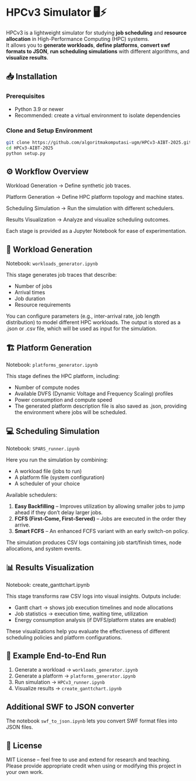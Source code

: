 # HPCv3 Simulator 🖥️⚡

HPCv3 is a lightweight simulator for studying **job scheduling** and **resource allocation** in High-Performance Computing (HPC) systems.  
It allows you to **generate workloads**, **define platforms**, **convert swf formats to JSON**, **run scheduling simulations** with different algorithms, and **visualize results**.

## 📥 Installation

### Prerequisites

- Python 3.9 or newer
- Recommended: create a virtual environment to isolate dependencies

### Clone and Setup Environment

```bash
git clone https://github.com/algoritmakomputasi-ugm/HPCv3-AIBT-2025.git
cd HPCv3-AIBT-2025
python setup.py
```

## ⚙️ Workflow Overview

Workload Generation → Define synthetic job traces.

Platform Generation → Define HPC platform topology and machine states.

Scheduling Simulation → Run the simulation with different schedulers.

Results Visualization → Analyze and visualize scheduling outcomes.

Each stage is provided as a Jupyter Notebook for ease of experimentation.

## 📂 Workload Generation

Notebook: `workloads_generator.ipynb`

This stage generates job traces that describe:

- Number of jobs
- Arrival times
- Job duration
- Resource requirements

You can configure parameters (e.g., inter-arrival rate, job length distribution) to model different HPC workloads.
The output is stored as a .json or .csv file, which will be used as input for the simulation.

## 🏗️ Platform Generation

Notebook: `platforms_generator.ipynb`

This stage defines the HPC platform, including:

- Number of compute nodes
- Available DVFS (Dynamic Voltage and Frequency Scaling) profiles
- Power consumption and compute speed
- The generated platform description file is also saved as .json, providing the environment where jobs will be scheduled.

## 💻 Scheduling Simulation

Notebook: `SPARS_runner.ipynb`

Here you run the simulation by combining:

- A workload file (jobs to run)
- A platform file (system configuration)
- A scheduler of your choice

Available schedulers:

1. **Easy Backfilling** – Improves utilization by allowing smaller jobs to jump ahead if they don’t delay larger jobs.
2. **FCFS (First-Come, First-Served)** – Jobs are executed in the order they arrive.
3. **Smart FCFS** – An enhanced FCFS variant with an early switch-on policy.

The simulation produces CSV logs containing job start/finish times, node allocations, and system events.

## 📊 Results Visualization

Notebook: create_ganttchart.ipynb

This stage transforms raw CSV logs into visual insights.
Outputs include:

- Gantt chart → shows job execution timelines and node allocations
- Job statistics → execution time, waiting time, utilization
- Energy consumption analysis (if DVFS/platform states are enabled)

These visualizations help you evaluate the effectiveness of different scheduling policies and platform configurations.

## 🚀 Example End-to-End Run

1. Generate a workload → `workloads_generator.ipynb`
2. Generate a platform → `platforms_generator.ipynb`
3. Run simulation → `HPCv3_runner.ipynb`
4. Visualize results → `create_ganttchart.ipynb`

## Additional SWF to JSON converter

The notebook `swf_to_json.ipynb` lets you convert SWF format files into JSON files.

## 📝 License

MIT License – feel free to use and extend for research and teaching.  
Please provide appropriate credit when using or modifying this project in your own work.
